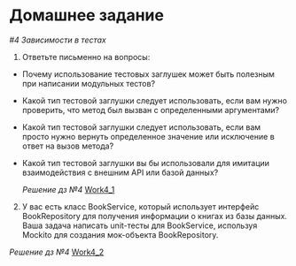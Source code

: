 # Домашнее задание
*#4 Зависимости в тестах*
1. Ответьте письменно на вопросы:
- Почему использование тестовых заглушек может быть полезным при написании модульных тестов?
- Какой тип тестовой заглушки следует использовать, если вам нужно проверить, что метод был вызван с определенными аргументами?
- Какой тип тестовой заглушки следует использовать, если вам просто нужно вернуть определенное значение или исключение в ответ на вызов метода?
- Какой тип тестовой заглушки вы бы использовали для имитации  взаимодействия с внешним API или базой данных?

  *Решение дз №4*
  [Work4_1](Задание1.md)
 

2. У вас есть класс BookService, который использует интерфейс BookRepository для получения информации о книгах из базы данных.
   Ваша задача написать unit-тесты для BookService, используя Mockito для создания мок-объекта BookRepository.

  *Решение дз №4*
  [Work4_2](Test/seminars/fourth/book/BookServiceTest.java)
 
